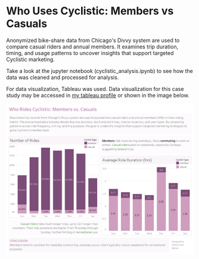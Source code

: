 # Who Uses Cyclistic: Members vs Casuals

Anonymized bike-share data from Chicago's Divvy system are used to compare casual riders and annual members. It examines trip duration, timing, and usage patterns to uncover insights that support targeted Cyclistic marketing.

Take a look at the jupyter notebook (cyclistic_analysis.ipynb) to see how the data was cleaned and processed for analysis.

For data visualization, Tableau was used. Data visualization for this case study may be accessed in [my tableau profile](https://public.tableau.com/views/CyclisticPortfolio/Dashboard1?:language=en-US&:sid=&:redirect=auth&:display_count=n&:origin=viz_share_link) or shown in the image below.

![](./cyclistic_data_viz.png)
